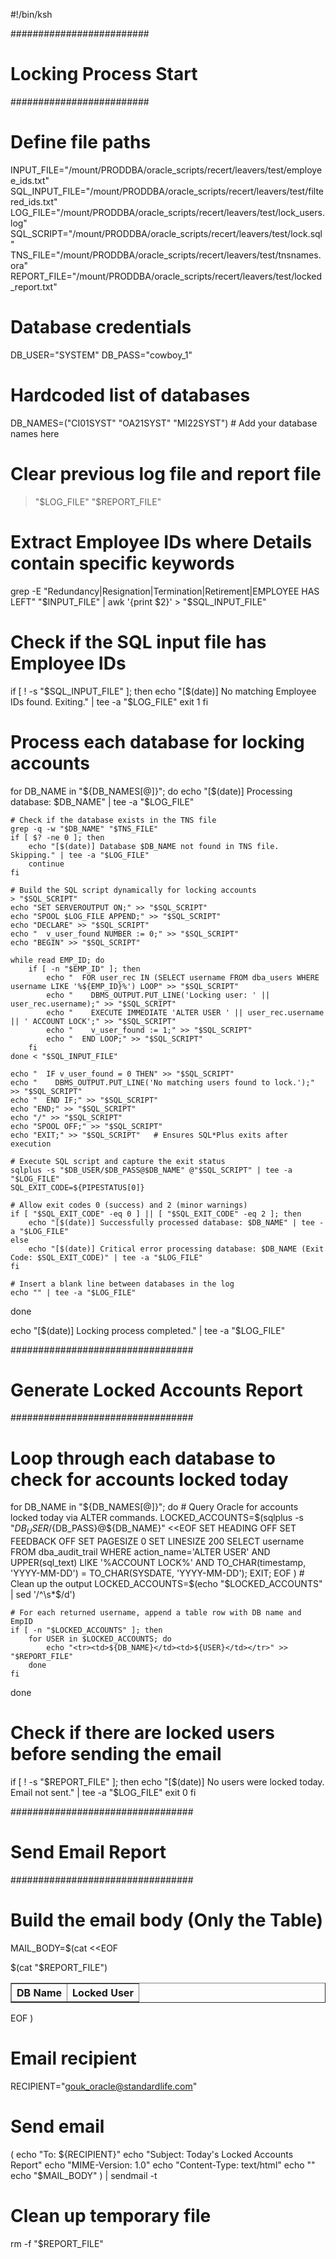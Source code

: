 #!/bin/ksh

#########################
# Locking Process Start #
#########################

# Define file paths
INPUT_FILE="/mount/PRODDBA/oracle_scripts/recert/leavers/test/employee_ids.txt"
SQL_INPUT_FILE="/mount/PRODDBA/oracle_scripts/recert/leavers/test/filtered_ids.txt"
LOG_FILE="/mount/PRODDBA/oracle_scripts/recert/leavers/test/lock_users.log"
SQL_SCRIPT="/mount/PRODDBA/oracle_scripts/recert/leavers/test/lock.sql"
TNS_FILE="/mount/PRODDBA/oracle_scripts/recert/leavers/test/tnsnames.ora"
REPORT_FILE="/mount/PRODDBA/oracle_scripts/recert/leavers/test/locked_report.txt"

# Database credentials
DB_USER="SYSTEM"
DB_PASS="cowboy_1"

# Hardcoded list of databases
DB_NAMES=("CI01SYST" "OA21SYST" "MI22SYST")  # Add your database names here

# Clear previous log file and report file
> "$LOG_FILE"
> "$REPORT_FILE"

# Extract Employee IDs where Details contain specific keywords
grep -E "Redundancy|Resignation|Termination|Retirement|EMPLOYEE HAS LEFT" "$INPUT_FILE" | awk '{print $2}' > "$SQL_INPUT_FILE"

# Check if the SQL input file has Employee IDs
if [ ! -s "$SQL_INPUT_FILE" ]; then
    echo "[$(date)] No matching Employee IDs found. Exiting." | tee -a "$LOG_FILE"
    exit 1
fi

# Process each database for locking accounts
for DB_NAME in "${DB_NAMES[@]}"; do
    echo "[$(date)] Processing database: $DB_NAME" | tee -a "$LOG_FILE"

    # Check if the database exists in the TNS file
    grep -q -w "$DB_NAME" "$TNS_FILE"
    if [ $? -ne 0 ]; then
        echo "[$(date)] Database $DB_NAME not found in TNS file. Skipping." | tee -a "$LOG_FILE"
        continue
    fi

    # Build the SQL script dynamically for locking accounts
    > "$SQL_SCRIPT"
    echo "SET SERVEROUTPUT ON;" >> "$SQL_SCRIPT"
    echo "SPOOL $LOG_FILE APPEND;" >> "$SQL_SCRIPT"
    echo "DECLARE" >> "$SQL_SCRIPT"
    echo "  v_user_found NUMBER := 0;" >> "$SQL_SCRIPT"
    echo "BEGIN" >> "$SQL_SCRIPT"

    while read EMP_ID; do
        if [ -n "$EMP_ID" ]; then
            echo "  FOR user_rec IN (SELECT username FROM dba_users WHERE username LIKE '%${EMP_ID}%') LOOP" >> "$SQL_SCRIPT"
            echo "    DBMS_OUTPUT.PUT_LINE('Locking user: ' || user_rec.username);" >> "$SQL_SCRIPT"
            echo "    EXECUTE IMMEDIATE 'ALTER USER ' || user_rec.username || ' ACCOUNT LOCK';" >> "$SQL_SCRIPT"
            echo "    v_user_found := 1;" >> "$SQL_SCRIPT"
            echo "  END LOOP;" >> "$SQL_SCRIPT"
        fi
    done < "$SQL_INPUT_FILE"

    echo "  IF v_user_found = 0 THEN" >> "$SQL_SCRIPT"
    echo "    DBMS_OUTPUT.PUT_LINE('No matching users found to lock.');" >> "$SQL_SCRIPT"
    echo "  END IF;" >> "$SQL_SCRIPT"
    echo "END;" >> "$SQL_SCRIPT"
    echo "/" >> "$SQL_SCRIPT"
    echo "SPOOL OFF;" >> "$SQL_SCRIPT"
    echo "EXIT;" >> "$SQL_SCRIPT"   # Ensures SQL*Plus exits after execution

    # Execute SQL script and capture the exit status
    sqlplus -s "$DB_USER/$DB_PASS@$DB_NAME" @"$SQL_SCRIPT" | tee -a "$LOG_FILE"
    SQL_EXIT_CODE=${PIPESTATUS[0]}

    # Allow exit codes 0 (success) and 2 (minor warnings)
    if [ "$SQL_EXIT_CODE" -eq 0 ] || [ "$SQL_EXIT_CODE" -eq 2 ]; then
        echo "[$(date)] Successfully processed database: $DB_NAME" | tee -a "$LOG_FILE"
    else
        echo "[$(date)] Critical error processing database: $DB_NAME (Exit Code: $SQL_EXIT_CODE)" | tee -a "$LOG_FILE"
    fi

    # Insert a blank line between databases in the log
    echo "" | tee -a "$LOG_FILE"
done

echo "[$(date)] Locking process completed." | tee -a "$LOG_FILE"

#################################
# Generate Locked Accounts Report
#################################

# Loop through each database to check for accounts locked today
for DB_NAME in "${DB_NAMES[@]}"; do
    # Query Oracle for accounts locked today via ALTER commands.
    LOCKED_ACCOUNTS=$(sqlplus -s "${DB_USER}/${DB_PASS}@${DB_NAME}" <<EOF
SET HEADING OFF
SET FEEDBACK OFF
SET PAGESIZE 0
SET LINESIZE 200
SELECT username FROM dba_audit_trail
 WHERE action_name='ALTER USER'
   AND UPPER(sql_text) LIKE '%ACCOUNT LOCK%'
   AND TO_CHAR(timestamp, 'YYYY-MM-DD') = TO_CHAR(SYSDATE, 'YYYY-MM-DD');
EXIT;
EOF
)
    # Clean up the output
    LOCKED_ACCOUNTS=$(echo "$LOCKED_ACCOUNTS" | sed '/^\s*$/d')

    # For each returned username, append a table row with DB name and EmpID
    if [ -n "$LOCKED_ACCOUNTS" ]; then
        for USER in $LOCKED_ACCOUNTS; do
            echo "<tr><td>${DB_NAME}</td><td>${USER}</td></tr>" >> "$REPORT_FILE"
        done
    fi
done

# Check if there are locked users before sending the email
if [ ! -s "$REPORT_FILE" ]; then
    echo "[$(date)] No users were locked today. Email not sent." | tee -a "$LOG_FILE"
    exit 0
fi

#################################
# Send Email Report
#################################

# Build the email body (Only the Table)
MAIL_BODY=$(cat <<EOF
<table border="1" cellspacing="0" cellpadding="5">
  <tr>
    <th>DB Name</th>
    <th>Locked User</th>
  </tr>
$(cat "$REPORT_FILE")
</table>
EOF
)

# Email recipient
RECIPIENT="gouk_oracle@standardlife.com"

# Send email
(
  echo "To: ${RECIPIENT}"
  echo "Subject: Today's Locked Accounts Report"
  echo "MIME-Version: 1.0"
  echo "Content-Type: text/html"
  echo ""
  echo "$MAIL_BODY"
) | sendmail -t

# Clean up temporary file
rm -f "$REPORT_FILE"
